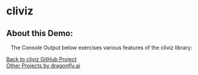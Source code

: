 # cliviz
## About this Demo:
&nbsp;&nbsp;&nbsp;The Console Output below exercises various features of the cliviz library:<br />

<div id="console" style="font-family: SFMono-Regular, Menlo, Monaco, Consolas, 'Liberation Mono', 'Courier New', Ubuntu, monospace;"></div>

<script type="application/javascript" src="js/main.js"></script>

<a href="https://github.com/dragonfly-ai/cliviz">Back to cliviz GitHub Project</a><br />
<a href="https://github.com/dragonfly-ai/">Other Projects by dragonfly.ai</a><br />

